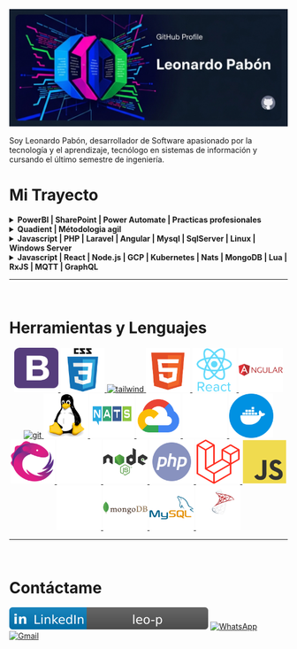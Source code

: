 <img src="./GitHubBanner.PNG" />

<p >Soy Leonardo Pabón, desarrollador de Software apasionado por la tecnología y el aprendizaje, tecnólogo en sistemas de información y cursando el último semestre de ingeniería.</p>

<h1>Mi Trayecto</h1>

<details>
  <summary><b> PowerBI | SharePoint | Power Automate | Practicas profesionales </b></summary>
  <p>
    2019 mi primer título universitario esta por llegar y para obtenerlo opte por realizar practicas profesionales, estás las desempeño en una empresa llamada Internexa donde un excelente equipo de compras me recibe y me explican sus necesidades, el área requería cambiar la forma en que obtenían las métricas de rendimiento de sus compradores, debía ser más autónoma, que pudiese acceder a la máxima cantida de información de las diferentes herramientas que utilizaba el equipo para lograr esto aprendí como funcionaba el área que función desempeñaban los integrantes del área, que información era útil para su director y luego de ello opte por usar PowerBi para analizar la información obteniendo información a través de herramientas de la suite de office como power automate y sharepoint.
  </p>
</details>

<details>
  <summary><b> Quadient | Métodologia agil</b> </summary>
  <p>
    En 2021 emprendo mi camino a través de las herramientas Quadient y un gran equipo de trabajo, nuestro objetivo era asegurar los medios bajo las cuales nuestros clientes generarían las comunicados a sus clientes, estos comunicados podían ser facturas, promociones o notificaciones.
    Mis mayores logros en este episodio de mi vida profesional fue mi rápida adaptación a la tecnología y al equipo recibiendo reconocimiento por ello y confiandome tareas de gran valor.
  </p>
</details>

<details>
  <summary> <b>Javascript | PHP | Laravel | Angular | Mysql | SqlServer | Linux | Windows Server</b> </summary>
  <p>
    Finalicé mi etapa trabajando con herramientas Quadient en 2022 y comencé a adentrarme en el mundo del desarrollo web. Ingresé a una compañía con un ambiente de trabajo agradable, tranquilo y colaborativo, donde rápidamente construí buenas relaciones con mis compañeros. Nuestro objetivo era desarrollar soluciones CRM para distintos clientes, y con el tiempo me convertí en un referente técnico dentro del equipo, gracias a mi dedicación y constante estudio.
    En ese momento trabajábamos con SuiteCRM, una solución lista para producción que servía como base para personalizar las plataformas según las necesidades de cada cliente. Cada implementación variaba significativamente, ya que los procesos de negocio eran muy distintos, lo que me permitió aprender a fondo el funcionamiento de la herramienta y dominar su extensión.
    Con el tiempo, identifiqué varias limitaciones en SuiteCRM, por lo que propuse migrar a una arquitectura moderna basada en Laravel para el backend y Angular para el frontend, separando responsabilidades y mejorando la mantenibilidad del código. Esta propuesta fue aceptada, y junto a un compañero llevamos a cabo el primer proyecto bajo este nuevo enfoque, el cual resultó exitoso y se convirtió en un modelo de referencia para futuros desarrollos en la empresa.
  </p>
</details>

<details>
  <summary> <b>Javascript | React | Node.js | GCP | Kubernetes | Nats | MongoDB | Lua | RxJS | MQTT | GraphQL</b></summary>
  <p>
    Buscando expandir mis horizontes en 2024, finalicé mi etapa trabajando con PHP y me enfoqué completamente en el desarrollo con JavaScript. Asumí el rol de desarrollador Middle en una compañía con un equipo de alto nivel técnico, lo que representó una gran oportunidad de aprendizaje y crecimiento.
    Durante esta etapa, adquirí experiencia práctica en arquitecturas de microservicios y su comunicación a través de eventos, además de aplicar los principios de Domain-Driven Design (DDD), conocimientos que ya venía estudiando y que en este entorno también eran fundamentales. Tuve mi primer acercamiento real a bases de datos no relacionales, especialmente con MongoDB, lo que amplió significativamente mi perspectiva sobre el manejo de datos.
    Uno de mis aprendizajes más significativos fue el dominio de la arquitectura de microservicios, así como la comprensión del funcionamiento de aplicaciones en la nube, específicamente en Google Cloud Platform. Además, fortalecí mi enfoque en el rendimiento y la escritura de código escalable, alineado con los estándares y exigencias de la compañía. 
  </p>
</details>
<hr/>
<br/>
<h1>Herramientas y Lenguajes</h1>
<p align="center">
  <!-- FrontEnd -->
  <!-- Bootstrap -->
  <a href="https://getbootstrap.com" target="_blank" rel="noreferrer">
    <img src="./bootstrap.svg" alt="bootstrap" width="80" height="80"/>
  </a>
  <!-- CSS -->
  <a href="https://www.w3schools.com/css/" target="_blank" rel="noreferrer">
    <img src="https://raw.githubusercontent.com/devicons/devicon/master/icons/css3/css3-original-wordmark.svg" alt="css3" width="80" height="80"/>
  </a>
  <!-- TAILWIND -->
  <a href="https://tailwindcss.com/" target="_blank" rel="noreferrer">
    <img src="https://www.vectorlogo.zone/logos/tailwindcss/tailwindcss-icon.svg" alt="tailwind" width="80" height="80"/>
  </a>
  <!-- HTML -->
  <a href="https://www.w3.org/html/" target="_blank" rel="noreferrer">
    <img src="./html5.svg" alt="html5" width="80" height="80"/>
  </a>
   <!-- REACT -->
  <a href="https://reactjs.org/" target="_blank" rel="noreferrer">
    <img src="https://raw.githubusercontent.com/devicons/devicon/master/icons/react/react-original-wordmark.svg" alt="react" width="80" height="80"/>
  </a>
  <!-- ANGULAR -->
  <a href="https://angular.dev/" target="_blank" rel="noreferrer">
    <img src="angular.svg" alt="react" width="80" height="80"/>
  </a>
  

  <!-- TOOLS -->
  <!-- GIT -->
  <a href="https://git-scm.com/" target="_blank" rel="noreferrer">
    <img src="https://www.vectorlogo.zone/logos/git-scm/git-scm-icon.svg" alt="git" width="80" height="80"/>
  </a>
  <!-- LINUX -->
  <a href="https://www.linux.org/" target="_blank" rel="noreferrer">
    <img src="https://raw.githubusercontent.com/devicons/devicon/master/icons/linux/linux-original.svg" alt="linux" width="80" height="80"/>
  </a>
   <!-- NATS -->
  <a href="https://nats.io/" target="_blank" rel="noreferrer">
    <img src="./nats.svg" alt="mysql" width="80" height="80"/>
  </a>
  <!-- GOOGLE CLOUD -->
  <a href="https://cloud.google.com/?hl=es" target="_blank" rel="noreferrer">
    <img src="./gcp.svg" alt="mysql" width="80" height="80"/>
  </a>
  <!-- MQTT -->
  <a href="https://mqtt.org/" target="_blank" rel="noreferrer">
    <img src="./mqtt.svg" alt="mysql" width="80" height="80"/>
  </a>
  <!-- DOCKER -->
  <a href="https://www.docker.com/" target="_blank" rel="noreferrer">
    <img src="docker.svg" alt="react" width="80" height="80"/>
  </a>
  <!-- RXJS -->
  <a href="https://rxjs.dev/" target="_blank" rel="noreferrer">
    <img src="./rxjs.svg" alt="react" width="80" height="80"/>
  </a>
  <!-- GRAPHQL -->
  <a href="https://graphql.org/" target="_blank" rel="noreferrer">
    <img src="./graphql.svg" alt="react" width="80" height="80"/>
  </a>
  

  <!-- LANGUAGES -->
  <!-- NODEJS -->
  <a href="https://nodejs.org" target="_blank" rel="noreferrer">
    <img src="https://raw.githubusercontent.com/devicons/devicon/master/icons/nodejs/nodejs-original-wordmark.svg" alt="nodejs" width="80" height="80"/>
  </a>
  <!-- PHP -->
  <a href="https://www.php.net/" target="_blank" rel="noreferrer">
    <img src="./php.svg" alt="mysql" width="80" height="80"/>
  </a>
  <!-- LARAVEL -->
  <a href="https://laravel.com/" target="_blank" rel="noreferrer">
    <img src="./laravel.svg" alt="mysql" width="80" height="80"/>
  </a>
  <!-- JAVASCRIPT -->
  <a href="https://developer.mozilla.org/en-US/docs/Web/JavaScript" target="_blank" rel="noreferrer">
    <img src="https://raw.githubusercontent.com/devicons/devicon/master/icons/javascript/javascript-original.svg" alt="javascript" width="80" height="80"/>
  </a>
  <!-- LUA -->
  <a href="https://www.lua.org/" target="_blank" rel="noreferrer">
    <img src="lua.svg" alt="react" width="80" height="80"/>
  </a>

  <!-- BASES DE DATOS -->
  <!-- MONGO -->
  <a href="https://www.mongodb.com/es" target="_blank" rel="noreferrer">
    <img src="./mongo.svg" alt="tailwind" width="80" height="80"/>
  </a>
   <!-- MYSQL -->
  <a href="https://www.mysql.com/" target="_blank" rel="noreferrer">
    <img src="https://raw.githubusercontent.com/devicons/devicon/master/icons/mysql/mysql-original-wordmark.svg" alt="mysql" width="80" height="80"/>
  </a>
   <!-- SQL SERVER -->
  <a href="https://www.microsoft.com/es-es/sql-server" target="_blank" rel="noreferrer">
    <img src="./sqlserver.svg" alt="mysql" width="80" height="80"/>
  </a>
 <hr/>
  
</p>
<br/>
<h1>Contáctame</h1>

[![LinkedIn](./linkedinShield.svg)](https://www.linkedin.com/in/leonardo-esteban-pabón-restrepo-18826419b) [![WhatsApp](https://img.shields.io/badge/WhatsApp-Enviar%20mensaje-25D366?logo=whatsapp&logoColor=white)](https://wa.me/573215650182) [![Gmail](https://img.shields.io/badge/Gmail-Enviar%20correo-D14836?logo=gmail&logoColor=white)](mailto:pabonleonardo48@gmail.com)




